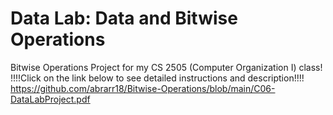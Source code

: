 # Data Lab: Data and Bitwise Operations
Bitwise Operations Project for my CS 2505 (Computer Organization I) class!
!!!!Click on the link below to see detailed instructions and description!!!!
https://github.com/abrarr18/Bitwise-Operations/blob/main/C06-DataLabProject.pdf

